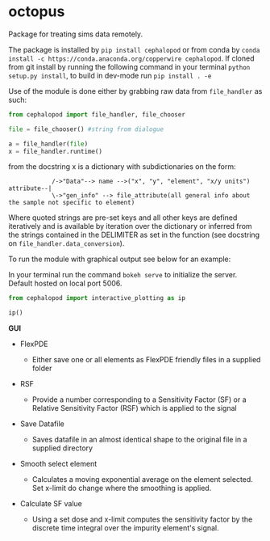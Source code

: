 # octopus
Package for treating sims data remotely. 


The package is installed by `pip install cephalopod` or from conda by `conda install -c https://conda.anaconda.org/copperwire cephalopod`.
If cloned from git install by running the following command  in your terminal `python setup.py install`, to build in dev-mode run `pip install . -e`

Use of the module is done either by grabbing raw data from `file_handler` as such:

```python
from cephalopod import file_handler, file_chooser

file = file_chooser() #string from dialogue

a = file_handler(file)
x = file_handler.runtime() 
```

from the docstring x is a dictionary  with subdictionaries on the form:
```                                
            /->"Data"--> name -->("x", "y", "element", "x/y units")
attribute--|
		    \->"gen_info" --> file_attribute(all general info about the sample not specific to element) 
```
Where quoted strings are pre-set keys and all other keys are defined iteratively and is available by iteration over the dictionary or inferred from the strings contained in the DELIMITER as set in the function (see docstring on `file_handler.data_conversion`). 

To run the module with graphical output see below for an example:

In your terminal run the command `bokeh serve` to initialize the server. Default hosted on local port 5006.

```python
from cephalopod import interactive_plotting as ip

ip()
```

**GUI**

* FlexPDE
  * Either save one or all elements as FlexPDE friendly files in a supplied folder

* RSF
  * Provide a number corresponding to a Sensitivity Factor  (SF) or a Relative Sensitivity Factor (RSF) which is applied to the signal

* Save Datafile
  * Saves datafile in an almost identical shape to the original file in a supplied directory

* Smooth select element
  * Calculates a  moving exponential average on the element selected. Set x-limit do change where the smoothing is applied.

* Calculate SF value 
  * Using a set dose and x-limit computes the sensitivity factor by the discrete time integral over the impurity element's signal.
